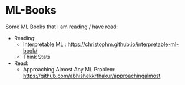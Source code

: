 # ML-Books
Some ML Books that I am reading / have read:
- Reading:
  - Interpretable ML : https://christophm.github.io/interpretable-ml-book/
  - Think Stats
- Read:
  - Approaching Almost Any ML Problem: https://github.com/abhishekkrthakur/approachingalmost
